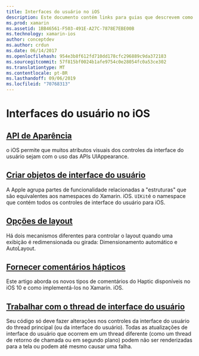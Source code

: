 ```yaml
---
title: Interfaces do usuário no iOS
description: Este documento contém links para guias que descrevem como criar interfaces de usuário no aplicativo Xamarin. iOS. Os guias vinculados abordam a API de aparência, criando objetos de interface do usuário, opções de layout e muito mais.
ms.prod: xamarin
ms.assetid: 1BB46561-F503-491E-A27C-7878E7EBE00B
ms.technology: xamarin-ios
author: conceptdev
ms.author: crdun
ms.date: 06/14/2017
ms.openlocfilehash: 954e3b8f612fd710dd178cfc296889c9da372183
ms.sourcegitcommit: 57f815bf0024b1afe9754c0e28054fc0a53ce302
ms.translationtype: MT
ms.contentlocale: pt-BR
ms.lasthandoff: 09/06/2019
ms.locfileid: "70768313"
---
```

# <a name="user-interfaces-in-ios"></a>Interfaces do usuário no iOS

## <a name="appearance-apiintroduction-to-the-appearance-apimd"></a>[API de Aparência](introduction-to-the-appearance-api.md)

o iOS permite que muitos atributos visuais dos controles da interface do usuário sejam com o uso das APIs UIAppearance.

## <a name="creating-user-interface-objectsiosuser-interfaceios-uicreating-ui-objectsmd"></a>[Criar objetos de interface do usuário](~/ios/user-interface/ios-ui/creating-ui-objects.md)

A Apple agrupa partes de funcionalidade relacionadas a "estruturas" que são equivalentes aos namespaces do Xamarin. iOS. `UIKit`é o namespace que contém todos os controles de interface do usuário para iOS.

## <a name="layout-optionsiosuser-interfaceios-uilayout-optionsmd"></a>[Opções de layout](~/ios/user-interface/ios-ui/layout-options.md)

Há dois mecanismos diferentes para controlar o layout quando uma exibição é redimensionada ou girada: Dimensionamento automático e AutoLayout.

## <a name="providing-haptic-feedbackiosuser-interfaceios-uihaptic-feedbackmd"></a>[Fornecer comentários hápticos](~/ios/user-interface/ios-ui/haptic-feedback.md)

Este artigo aborda os novos tipos de comentários do Haptic disponíveis no iOS 10 e como implementá-los no Xamarin. iOS.

## <a name="working-with-the-ui-threadiosuser-interfaceios-uiui-threadmd"></a>[Trabalhar com o thread de interface do usuário](~/ios/user-interface/ios-ui/ui-thread.md)

Seu código só deve fazer alterações nos controles da interface do usuário do thread principal (ou da interface do usuário). Todas as atualizações de interface do usuário que ocorrem em um thread diferente (como um thread de retorno de chamada ou em segundo plano) podem não ser renderizadas para a tela ou podem até mesmo causar uma falha.
